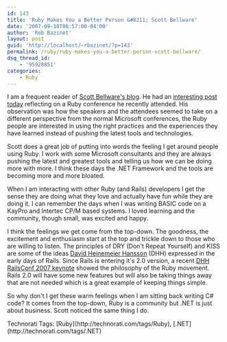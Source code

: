 ```yaml
---
id: 143
title: 'Ruby Makes You a Better Person &#8211; Scott Bellware'
date: '2007-09-10T08:57:00-04:00'
author: 'Rob Bazinet'
layout: post
guid: 'http://localhost/~rbazinet/?p=143'
permalink: /ruby/ruby-makes-you-a-better-person-scott-bellware/
dsq_thread_id:
    - '95928851'
categories:
    - Ruby
---
```


I am a frequent reader of [Scott Bellware's blog](http://codebetter.com/blogs/scott.bellware/default.aspx). He had an [interesting post today](http://codebetter.com/blogs/scott.bellware/archive/2007/09/09/167749.aspx) reflecting on a Ruby conference he recently attended. His observation was how the speakers and the attendees seemed to take on a different perspective from the normal Microsoft conferences, the Ruby people are interested in using the right practices and the experiences they have learned instead of pushing the latest tools and technologies.

Scott does a great job of putting into words the feeling I get around people using Ruby. I work with some Microsoft consultants and they are always pushing the latest and greatest tools and telling us how we can be doing more with more. I think these days the .NET Framework and the tools are becoming more and more bloated.

When I am interacting with other Ruby (and Rails) developers I get the sense they are doing what they love and actually have fun while they are doing it. I can remember the days when I was writing BASIC code on a KayPro and Intertec CP/M based systems. I loved learning and the community, though small, was excited and happy.

I think the feelings we get come from the top-down. The goodness, the excitement and enthusiasm start at the top and trickle down to those who are willing to listen. The principles of DRY (Don't Repeat Yourself) and KISS are some of the ideas [David Heinemeier Hansson](http://www.loudthinking.com/) (DHH) expressed in the early days of Rails. Since Rails is entering it's 2.0 version, a recent [DHH RailsConf 2007 keynote](http://radar.oreilly.com/archives/2007/05/dhhs_rails_keyn.html) showed the philosophy of the Ruby movement. Rails 2.0 will have some new features but will also be taking things away that are not needed which is a great example of keeping things simple.

So why don't I get these warm feelings when I am sitting back writing C# code? It comes from the top-down, Ruby is a community but .NET is just about business. Scott noticed the same thing I do.

<div class="wlWriterSmartContent" style="display:inline;float:none;margin:0;padding:0;">Technorati Tags: [Ruby](http://technorati.com/tags/Ruby), [.NET](http://technorati.com/tags/.NET)</div>